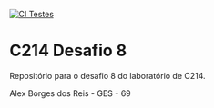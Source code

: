 [![CI Testes](https://github.com/alex-breis/C214-Desafio8/actions/workflows/node.js.yml/badge.svg)](https://github.com/alex-breis/C214-Desafio8/actions/workflows/node.js.yml)

# C214 Desafio 8
Repositório para o desafio 8 do laboratório de C214.

Alex Borges dos Reis - GES - 69

